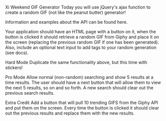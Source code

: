 Xi Weekend GIF Generator
Today you will use jQuery's ajax function to create a random GIF (not like the peanut butter) generator!

Information and examples about the API can be found here.

Your application should have an HTML page with a button on it, when the button is clicked it should retrieve a random GIF from Giphy and place it on the screen (replacing the previous random GIF if one has been generated). Also, include an optional text input to add tags to your random generation (see docs).

Hard Mode
Duplicate the same functionality above, but this time with stickers!

Pro Mode
Allow normal (non-random) searching and show 5 results at a time results. The user should have a next button that will allow them to view the next 5 results, so on and so forth. A new search should clear out the previous search results.

Extra Credit
Add a button that will pull 10 trending GIFS from the Giphy API and put them on the screen. Every time the button is clicked it should clear out the previous results and replace them with the new results.
